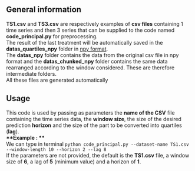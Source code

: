 ## General information
**TS1.csv** and **TS3.csv** are respectively examples of **csv files** containing 1 time series and then 3 series that can be supplied to the code named **code_principal.py** for preprocessing.  
The result of the last treatment will be automatically saved in the **datas_quartiles_npy** folder in [npy format](https://fileinfo.com/extension/npy).  
The **datas_npy** folder contains the data from the original csv file in npy format and the **datas_chunked_npy** folder contains the same data rearranged according to the window considered. These are therefore intermediate folders.  
All these files are generated automatically

## Usage
This code is used by passing as parameters the **name of the CSV** file containing the time series data, the **window size**, the size of the desired prediction **horizon** and the size of the part to be converted into quartiles (**lag**).  
__**Example : **__  
We can type in terminal `python code_principal.py --dataset-name TS1.csv --window-length 10 --horizon 2 --lag 8`  
If the parameters are not provided, the default is the **TS1.csv** file, a window size of **6**, a lag of **5** (minimum value) and a horizon of **1**.